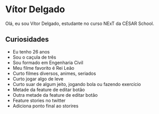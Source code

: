 # Vítor Delgado

Olá, eu sou Vítor Delgado, estudante no curso NExT da CÉSAR School.

## Curiosidades

* Eu tenho 26 anos
* Sou o caçula de três
* Sou formado em Engenharia Civil
* Meu filme favorito é Rei Leão
* Curto filmes diversos, animes, seriados
* Curto jogar algo de leve
* Curto suar de algum jeito, jogando bola ou fazendo exercício
* Metade da feature de editar botão
* Outra metade da feature de editar botão
* Feature stories no twitter
* Adiciona ponto final ao storires